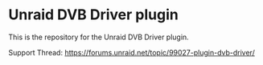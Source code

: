 # Unraid DVB Driver plugin

This is the repository for the Unraid DVB Driver plugin.

Support Thread: https://forums.unraid.net/topic/99027-plugin-dvb-driver/

